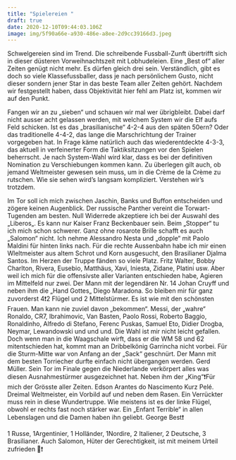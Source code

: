 ```yaml
---
title: "Spielereien "
draft: true
date: 2020-12-10T09:44:03.106Z
image: img/5f90a66e-a930-486e-a8ee-2d9cc39166d3.jpeg
---
```

Schwelgereien sind im Trend. Die schreibende Fussball-Zunft übertrifft sich in dieser düsteren Vorweihnachtszeit mit Lobhudeleien. Eine „Best of“ aller Zeiten genügt nicht mehr. Es dürfen gleich drei sein. Verständlich, gibt es doch so viele Klassefussballer, dass je nach persönlichem Gusto, nicht dieser sondern jener Star in das beste Team aller Zeiten gehört. Nachdem wir festgestellt haben, dass Objektivität hier fehl am Platz ist, kommen wir auf den Punkt.

Fangen wir an zu „sieben“ und schauen wir mal wer übrigbleibt. Dabei darf nicht ausser acht gelassen werden, mit welchem System wir die Elf aufs Feld schicken. Ist es das „brasilianische“ 4-2-4 aus den späten 50ern? Oder das traditionelle 4-4-2, das lange die Marschrichtung der Trainer vorgegeben hat. In Frage käme natürlich auch das wiederentdeckte 4-3-3, das aktuell in verfeinerter Form die Taktiksitzungen vor den Spielen beherrscht. Je nach System-Wahl wird klar, dass es bei der definitiven Nomination zu Verschiebungen kommen kann. Zu überlegen gilt auch, ob jemand Weltmeister gewesen sein muss, um in die Crème de la Crème zu rutschen. Wie sie sehen wird’s langsam kompliziert. Verstehen wir’s trotzdem.

Im Tor soll ich mich zwischen Jaschin, Banks und Buffon entscheiden und zögere keinen Augenblick. Der russische Panther vereint die Torwart-Tugenden am besten. Null Widerrede akzeptiere ich bei der Auswahl des „Liberos„. Es kann nur Kaiser Franz Beckenbauer sein. Beim „Stopper“ tu ich mich schon schwerer. Ganz ohne rosarote Brille schafft es auch „Salomon“ nicht. Ich nehme Alessandro Nesta und „dopple“ mit Paolo Maldini für hinten links nach. Für die rechte Aussenbahn habe ich mir einen Wleltmeister aus altem Schrot und Korn ausgesucht, den Brasilianer Djalma Santos. Im Herzen der Truppe fänden so viele Platz. Fritz Walter, Bobby Charlton, Rivera, Eusebio, Matthäus, Xavi, Iniesta, Zidane, Platini usw. Aber weil ich mich für die offensivste aller Varianten entschieden habe, Agieren im Mittelfeld nur zwei. Der Mann mit der legendären Nr. 14 Johan Cruyff und neben ihm die „Hand Gottes„ Diego Maradona. So bleiben mir für ganz zuvorderst 4❗️2 Flügel und 2 Mittelstürmer. Es ist wie mit den schönsten Frauen. Man kann nie zuviel davon „bekommen“. Messi, der „wahre“ Ronaldo, CR7, Ibrahimovic, Van Basten, Paolo Rossi, Roberto Baggio, Ronaldinho, Alfredo di Stefano, Ferenc Puskas, Samuel Eto, Didier Drogba, Neymar, Lewandowski und und und. Die Wahl ist mir nicht leicht gefallen. Doch wenn man in die Waagschale wirft, dass er die WM 58 und 62 mitentschieden hat, kommt man an Dribbelkönig Garrincha nicht vorbei. Für die Sturm-Mitte war von Anfang an der „Sack“ geschnürt. Der Mann mit dem besten Torriecher durfte einfach nicht übergangen werden. Gerd Müller. Sein Tor im Finale gegen die Niederlande verkörpert alles was diesen Ausnahmestürmer ausgezeichnet hat. Neben ihm der „King“❗️Für mich der Grösste aller Zeiten. Edson Arantes do Nascimento Kurz Pelé. Dreimal Weltmeister, ein Vorbild auf und neben dem Rasen. Ein Verrückter muss rein in diese Wundertruppe. Wie meistens ist es der linke Flügel, obwohl er rechts fast noch stärker war. Ein „Enfant Terrible“ in allen Lebenslagen und die Damen haben ihn geliebt. George Best❗️

1 Russe, 1Argentinier, 1 Holländer, 1Nordire, 2 Italiener, 2 Deutsche, 3 Brasilianer. Auch Salomon, Hüter der Gerechtigkeit, ist mit meinem Urteil zufrieden 🙈❗️